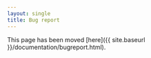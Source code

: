```yaml
---
layout: single
title: Bug report
---
```


This page has been moved [here]({{ site.baseurl }}/documentation/bugreport.html).
